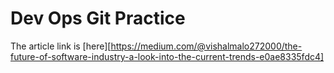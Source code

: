 # Dev Ops Git Practice

The article link is [here][https://medium.com/@vishalmalo272000/the-future-of-software-industry-a-look-into-the-current-trends-e0ae8335fdc4]

